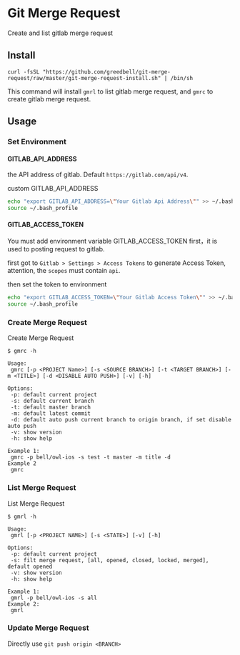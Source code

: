 # Git Merge Request

Create and list gitlab merge request

## Install

```shell
curl -fsSL "https://github.com/greedbell/git-merge-request/raw/master/git-merge-request-install.sh" | /bin/sh
```

This command will install `gmrl` to list gitlab merge request, and `gmrc` to create gitlab merge request.

## Usage

### Set Environment

#### GITLAB_API_ADDRESS

the API address of gitlab. Default `https://gitlab.com/api/v4`.

custom GITLAB_API_ADDRESS

```sh
echo "export GITLAB_API_ADDRESS=\"Your Gitlab Api Address\"" >> ~/.bash_profile
source ~/.bash_profile
```

#### GITLAB_ACCESS_TOKEN

You must add environment variable GITLAB_ACCESS_TOKEN first，it is used to posting request to gitlab.

first got to `Gitlab > Settings > Access Tokens` to generate Access Token, attention, the `scopes` must contain `api`.

then set the token to environment
```sh
echo "export GITLAB_ACCESS_TOKEN=\"Your Gitlab Access Token\"" >> ~/.bash_profile
source ~/.bash_profile
```

### Create Merge Request

Create Merge Request

```
$ gmrc -h

Usage:
 gmrc [-p <PROJECT Name>] [-s <SOURCE BRANCH>] [-t <TARGET BRANCH>] [-m <TITLE>] [-d <DISABLE AUTO PUSH>] [-v] [-h]

Options:
 -p: default current project
 -s: default current branch
 -t: default master branch
 -m: default latest commit
 -d: default auto push current branch to origin branch, if set disable auto push
 -v: show version
 -h: show help

Example 1:
 gmrc -p bell/owl-ios -s test -t master -m title -d
Example 2
 gmrc
```

### List Merge Request

List Merge Request

```
$ gmrl -h

Usage:
 gmrl [-p <PROJECT NAME>] [-s <STATE>] [-v] [-h]

Options:
 -p: default current project
 -s: filt merge request, [all, opened, closed, locked, merged], default opened
 -v: show version
 -h: show help

Example 1:
 gmrl -p bell/owl-ios -s all
Example 2:
 gmrl
```

### Update Merge Request

Directly use `git push origin <BRANCH>`
